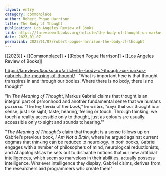 ```yaml
---
layout: entry
category: commonplace
author: Robert Pogue Harrison
title: The Body of Thought
publication: Los Angeles Review of Books
link: https://lareviewofbooks.org/article/the-body-of-thought-on-markus-gabriels-the-meaning-of-thought/
date: 2023-01-07
permalink: 2023/01/07/robert-pogue-harrison-the-body-of-thought
---
```


[[2023]] • [[Commonplace]] • [[Robert Pogue Harrison]] • [[Los Angeles Review of Books]]

https://lareviewofbooks.org/article/the-body-of-thought-on-markus-gabriels-the-meaning-of-thought/
 
"What is important here is that thought transpires in and through our bodies. Where there is no body, there is no thought"

"In *The Meaning of Thought*, Markus Gabriel claims that thought is an integral part of personhood and another fundamental sense that we humans possess. 'The key thesis of the book,” he writes, “says that our thought is a sense, just like sight, taste, hearing, feeling or touch. Through thinking, we touch a reality accessible only to thought, just as colours are usually accessible only to sight and sounds to hearing.'"

"*The Meaning of Thought*’s claim that thought is a sense follows up on Gabriel’s previous book, *I Am Not a Brain*, where he argued against current dogmas that thinking can be reduced to neurology. In both books, Gabriel engages with a number of philosophers of mind, neurological reductionists, and AI apologists as he sets out to dismantle notions that our new artificial intelligences, which seem so marvelous in their abilities, actually possess intelligence. Whatever intelligence they display, Gabriel claims, derives from the researchers and programmers who create them"
